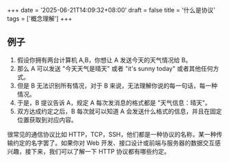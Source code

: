 +++
date = '2025-06-21T14:09:32+08:00'
draft = false
title = '什么是协议'
tags = ['概念理解']
+++

## 例子

1. 假设你拥有两台计算机 A,B，你想让 A 发送今天的天气情况给 B。
2. 那么 A 可以发送 "今天天气是晴天" 或者 "it's sunny today" 或者其他任何方式。
3. 但是 B 无法识别所有情况，对于 B 来说，无法理解你说的每一句话，每一种情况。
4. 于是，B 提议告诉 A，规定 A 每次发消息的格式都是 "天气信息：晴天"。
5. 双方达成约定之后，B 每次就可以知道 A 会发送什么格式的信息，并且在固定位置获取到对应内容。

很常见的通信协议比如 HTTP，TCP，SSH，他们都是一种协议的名称，某一种传输约定的名字罢了。如果你对 Web 开发、接口设计或前端与服务器的数据交互感兴趣，接下来，我们可以了解一下 HTTP 协议都有哪些约定。

